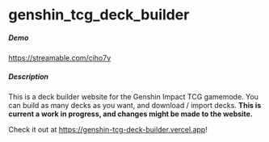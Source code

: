 # genshin_tcg_deck_builder

##### Demo
https://streamable.com/ciho7v

##### Description
This is a deck builder website for the Genshin Impact TCG gamemode. You can build as many decks as you want, and download / import decks. **This is current a work in progress, and changes might be made to the website.**

Check it out at https://genshin-tcg-deck-builder.vercel.app!
